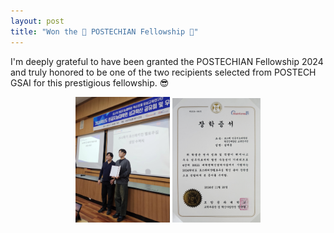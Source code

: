 ```yaml
---
layout: post
title: "Won the 🎊 POSTECHIAN Fellowship 🎊"
---
```


I'm deeply grateful to have been granted the POSTECHIAN Fellowship 2024 and truly honored to be one of the two recipients selected from POSTECH GSAI for this prestigious fellowship. 😎

<center> 
<img src="/experiences/images/picture_postechianfellowship1.jpeg" width="30%" height="30%"> 
<img src="/experiences/images/picture_postechianfellowship2.jpeg" width="28%" height="28%">
</center>
